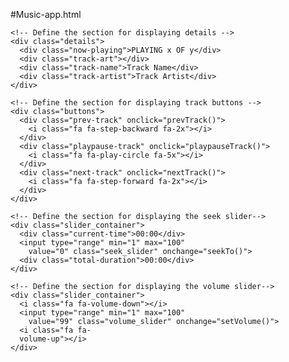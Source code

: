 #Music-app.html
<!DOCTYPE html>
<html lang="en">
<head>
  <title>Simple Music Player</title>
  <!-- Load FontAwesome icons -->
  <link rel="stylesheet"
        href=
"https://cdnjs.cloudflare.com/ajax/libs/font-awesome/5.13.0/css/all.min.css">
 
  <!-- Load the custom CSS style file -->
  <link rel="stylesheet" type="text/css" href="style.css">
</head>
<body>
  <div class="player">
 
    <!-- Define the section for displaying details -->
    <div class="details">
      <div class="now-playing">PLAYING x OF y</div>
      <div class="track-art"></div>
      <div class="track-name">Track Name</div>
      <div class="track-artist">Track Artist</div>
    </div>
 
    <!-- Define the section for displaying track buttons -->
    <div class="buttons">
      <div class="prev-track" onclick="prevTrack()">
        <i class="fa fa-step-backward fa-2x"></i>
      </div>
      <div class="playpause-track" onclick="playpauseTrack()">
        <i class="fa fa-play-circle fa-5x"></i>
      </div>
      <div class="next-track" onclick="nextTrack()">
        <i class="fa fa-step-forward fa-2x"></i>
      </div>
    </div>
 
    <!-- Define the section for displaying the seek slider-->
    <div class="slider_container">
      <div class="current-time">00:00</div>
      <input type="range" min="1" max="100"
        value="0" class="seek_slider" onchange="seekTo()">
      <div class="total-duration">00:00</div>
    </div>
 
    <!-- Define the section for displaying the volume slider-->
    <div class="slider_container">
      <i class="fa fa-volume-down"></i>
      <input type="range" min="1" max="100"
        value="99" class="volume_slider" onchange="setVolume()">
      <i class="fa fa-
      volume-up"></i>
    </div>
  </div>
 
  <!-- Load the main script for the player -->
  <script src="main.js"></script>
</body>
</html>
